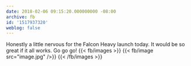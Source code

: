 ```yaml
---
date: 2018-02-06 09:15:20.000000000 -08:00
archive: fb
id: '1517937320'
weblog: false
---
```


Honestly a little nervous for the Falcon Heavy launch today. It would be so great if it all works. Go go go!
{{< fb/images >}}
{{< fb/image src="image.jpg" />}}
{{< /fb/images >}}
